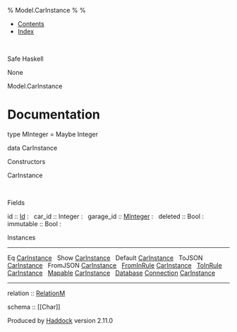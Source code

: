 % Model.CarInstance
% 
% 

-   [Contents](index.html)
-   [Index](doc-index.html)

 

Safe Haskell

None

Model.CarInstance

Documentation
=============

type MInteger = Maybe Integer

data CarInstance

Constructors

CarInstance

 

Fields

id :: [Id](Model-General.html#t:Id)
:    
car\_id :: Integer
:    
garage\_id :: [MInteger](Model-CarInstance.html#t:MInteger)
:    
deleted :: Bool
:    
immutable :: Bool
:    

Instances

  --------------------------------------------------------------------------------------------------------------------------------------------------- ---
  Eq [CarInstance](Model-CarInstance.html#t:CarInstance)                                                                                               
  Show [CarInstance](Model-CarInstance.html#t:CarInstance)                                                                                             
  Default [CarInstance](Model-CarInstance.html#t:CarInstance)                                                                                          
  ToJSON [CarInstance](Model-CarInstance.html#t:CarInstance)                                                                                           
  FromJSON [CarInstance](Model-CarInstance.html#t:CarInstance)                                                                                         
  [FromInRule](Data-InRules.html#t:FromInRule) [CarInstance](Model-CarInstance.html#t:CarInstance)                                                     
  [ToInRule](Data-InRules.html#t:ToInRule) [CarInstance](Model-CarInstance.html#t:CarInstance)                                                         
  [Mapable](Model-General.html#t:Mapable) [CarInstance](Model-CarInstance.html#t:CarInstance)                                                          
  [Database](Model-General.html#t:Database) [Connection](Data-SqlTransaction.html#t:Connection) [CarInstance](Model-CarInstance.html#t:CarInstance)    
  --------------------------------------------------------------------------------------------------------------------------------------------------- ---

relation :: [RelationM](Data-Relation.html#t:RelationM)

schema :: [[Char]]

Produced by [Haddock](http://www.haskell.org/haddock/) version 2.11.0
